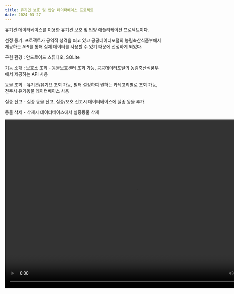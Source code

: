 ```yaml
---
title: 유기견 보호 및 입양 데이터베이스 프로젝트
date: 2024-03-27
---
```


유기견 데이터베이스를 이용한 유기견 보호 및 입양 애플리케이션 프로젝트이다. 

선정 동기: 프로젝트가 공익적 성격을 띄고 있고 공공데이터포털의 농림축산식품부에서 제공하는 API를 통해  실제 데이터를 사용할 수 있기 때문에 선정하게 되었다. 

구현 환경 : 안드로이드 스튜디오, SQLite

<!--more-->

기능 소개 : 
보호소 조회 - 동물보호센터 조회 가능, 공공데이터포털의 농림축산식품부에서 제공하는 API 사용

동물 조회 - 유기견/유기묘 조회 가능, 필터 설정하여 원하는 카테고리별로 조회 가능, 전주시 유기동물 데이터베이스 사용

실종 신고 - 실종 동물 신고, 실종/보호 신고시 데이터베이스에 실종 동물 추가

동물 삭제 - 삭제시 데이터베이스에서 실종동물 삭제

<video width="844" height="540" controls>
  <source src="./DB_lostanimal.mp4" type="video/mp4">
  동영상 재생을 지원하지 않는 브라우저입니다.
</video>